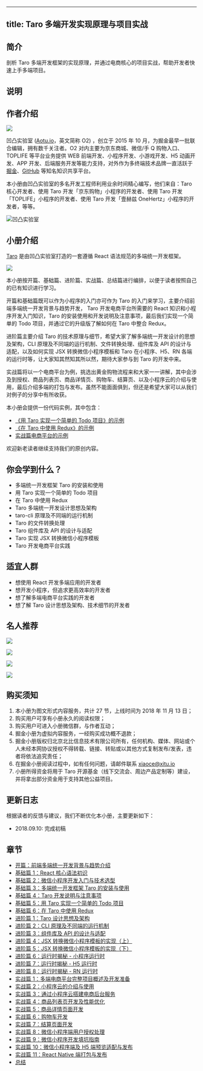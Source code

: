 
---
title: Taro 多端开发实现原理与项目实战
---

## 简介
剖析 Taro 多端开发框架的实现原理，并通过电商核心的项目实战，帮助开发者快速上手多端项目。

## 说明
## 作者介绍

![](https://p1-jj.byteimg.com/tos-cn-i-t2oaga2asx/gold-user-assets/2018/11/12/1670626d2780cc65~tplv-t2oaga2asx-image.image)

凹凸实验室 \([Aotu.io](https://aotu.io/)，英文简称 O2\) ，创立于 2015 年 10 月，为掘金最早一批联合编辑，拥有数千关注者。O2 对内主要为京东商城、微信/手 Q 购物入口、TOPLIFE 等平台业务提供 WEB 前端开发、小程序开发、小游戏开发、H5 动画开发、APP 开发、后端服务开发等能力支持，对外作为多终端技术品牌一直活跃于[掘金](https://juejin.cn/user/1134351699149854)、[GitHub](https://github.com/o2team) 等知名知识共享平台。

本小册由凹凸实验室的多名开发工程师利用业余时间精心编写，他们来自：Taro 核心开发者、使用 Taro 开发「京东购物」小程序的开发者、使用 Taro 开发「TOPLIFE」小程序的开发者、使用 Taro 开发「壹赫兹 OneHertz」小程序的开发者，等等。

![凹凸实验室](https://p1-jj.byteimg.com/tos-cn-i-t2oaga2asx/gold-user-assets/2018/3/9/1620b10123fb5e5f~tplv-t2oaga2asx-image.image)

## 小册介绍

[Taro](https://taro.aotu.io/) 是由凹凸实验室打造的一套遵循 React 语法规范的多端统一开发框架。

![](https://p1-jj.byteimg.com/tos-cn-i-t2oaga2asx/gold-user-assets/2018/11/12/1670625fb4afa598~tplv-t2oaga2asx-image.image)

本小册按开篇、基础篇、进阶篇、实战篇、总结篇进行编排，以便于读者按照自己的已有知识进行学习。

开篇和基础篇既可以作为小程序的入门亦可作为 Taro 的入门来学习，主要介绍前端多端统一开发背景与趋势开发， Taro 开发电商平台所需要的 React 知识和小程序开发入门知识，Taro 的安装使用和开发说明及注意事项，最后我们实现一个简单的 Todo 项目，并通过它的升级版了解如何在 Taro 中整合 Redux。

进阶篇主要介绍 Taro 的技术原理与细节，希望大家了解多端统一开发设计的思想及架构，CLI 原理及不同端的运行机制、文件转换处理、组件库及 API 的设计与适配，以及如何实现 JSX 转换微信小程序模板和 Taro 在小程序、H5、RN 各端的运行时等，让大家知其然知其所以然，期待大家参与到 Taro 的开发中来。

实战篇将以一个电商平台为例，挑选出黄金购物流程来和大家一一讲解，其中会涉及到授权、商品列表页、商品详情页、购物车、结算页、以及小程序云的介绍与使用，最后介绍多端的打包与发布。虽然不能面面俱到，但还是希望大家可以从我们对例子的分享中有所收获。

本小册会提供一份代码实例，其中包含：

- [《用 Taro 实现一个简单的 Todo 项目》的示例](https://github.com/o2team/taro-ebook-source/tree/master/todoList)
- [《在 Taro 中使用 Redux》的示例](https://github.com/o2team/taro-ebook-source/tree/master/todoList-Redux)
- [实战篇电商平台的示例](https://github.com/o2team/taro-ebook-source/tree/master/taro-demo)

欢迎新老读者继续支持我们的原创内容。

## 你会学到什么？

- 多端统一开发框架 Taro 的安装和使用
- 用 Taro 实现一个简单的 Todo 项目
- 在 Taro 中使用 Redux
- Taro 多端统一开发设计思想及架构
- taro-cli 原理及不同端的运行机制
- Taro 的文件转换处理
- Taro 组件库及 API 的设计与适配
- Taro 实现 JSX 转换微信小程序模板
- Taro 开发电商平台实践

## 适宜人群

- 想使用 React 开发多端应用的开发者
- 想开发小程序，但追求更高效率的开发者
- 想了解多端电商平台实践的开发者
- 想了解 Taro 设计思想及架构、技术细节的开发者

## 名人推荐

![](https://p1-jj.byteimg.com/tos-cn-i-t2oaga2asx/gold-user-assets/2018/11/12/16706231257a0d80~tplv-t2oaga2asx-image.image)

![](https://p1-jj.byteimg.com/tos-cn-i-t2oaga2asx/gold-user-assets/2018/11/13/1670b2c003890539~tplv-t2oaga2asx-image.image)

![](https://p1-jj.byteimg.com/tos-cn-i-t2oaga2asx/gold-user-assets/2018/11/13/1670b2c29edef357~tplv-t2oaga2asx-image.image)

![](https://p1-jj.byteimg.com/tos-cn-i-t2oaga2asx/gold-user-assets/2018/11/13/1670b2c4f3a1e98c~tplv-t2oaga2asx-image.image)

## 购买须知

1.  本小册为图文形式内容服务，共计 27 节，上线时间为 2018 年 11 月 13 日；
2.  购买用户可享有小册永久的阅读权限；
3.  购买用户可进入小册微信群，与作者互动；
4.  掘金小册为虚拟内容服务，一经购买成功概不退款；
5.  掘金小册版权归北京北比信息技术有限公司所有，任何机构、媒体、网站或个人未经本网协议授权不得转载、链接、转贴或以其他方式复制发布/发表，违者将依法追究责任；
6.  在掘金小册阅读过程中，如有任何问题，请邮件联系 <xiaoce@xitu.io>
7.  小册所得资金将用于 Taro 开源基金（线下交流会、周边产品定制等）建设，并将拿出部分资金用于支持其他公益项目。

## 更新日志

根据读者的反馈与建议，我们不断优化本小册，主要更新如下：

- 2018.09.10: 完成初稿

## 章节
- [开篇：前端多端统一开发背景与趋势介绍](./开篇-前端多端统一开发背景与趋势介绍.md)
- [基础篇 1：React 核心语法初识](<./基础篇 1-React 核心语法初识.md>)
- [基础篇 2：微信小程序开发入门与技术选型](<./基础篇 2-微信小程序开发入门与技术选型.md>)
- [基础篇 3：多端统一开发框架 Taro 的安装与使用](<./基础篇 3-多端统一开发框架 Taro 的安装与使用.md>)
- [基础篇 4：Taro 开发说明与注意事项](<./基础篇 4-Taro 开发说明与注意事项.md>)
- [基础篇 5：用 Taro 实现一个简单的 Todo 项目](<./基础篇 5-用 Taro 实现一个简单的 Todo 项目.md>)
- [基础篇 6：在 Taro 中使用 Redux](<./基础篇 6-在 Taro 中使用 Redux.md>)
- [进阶篇 1：Taro 设计思想及架构](<./进阶篇 1-Taro 设计思想及架构.md>)
- [进阶篇 2：CLI 原理及不同端的运行机制](<./进阶篇 2-CLI 原理及不同端的运行机制.md>)
- [进阶篇 3：组件库及 API 的设计与适配](<./进阶篇 3-组件库及 API 的设计与适配.md>)
- [进阶篇 4：JSX 转换微信小程序模板的实现（上）](<./进阶篇 4-JSX 转换微信小程序模板的实现（上）.md>)
- [进阶篇 5：JSX 转换微信小程序模板的实现（下）](<./进阶篇 5-JSX 转换微信小程序模板的实现（下）.md>)
- [进阶篇 6：运行时揭秘 - 小程序运行时](<./进阶篇 6-运行时揭秘 - 小程序运行时.md>)
- [进阶篇 7：运行时揭秘 - H5 运行时](<./进阶篇 7-运行时揭秘 - H5 运行时.md>)
- [进阶篇 8：运行时揭秘 - RN 运行时](<./进阶篇 8-运行时揭秘 - RN 运行时.md>)
- [实战篇 1：多端电商平台完整项目概述及开发准备](<./实战篇 1-多端电商平台完整项目概述及开发准备.md>)
- [实战篇 2：小程序云的介绍与使用](<./实战篇 2-小程序云的介绍与使用.md>)
- [实战篇 3：通过小程序云搭建电商后台服务](<./实战篇 3-通过小程序云搭建电商后台服务.md>)
- [实战篇 4：商品列表页开发及性能优化](<./实战篇 4-商品列表页开发及性能优化.md>)
- [实战篇 5：商品详情页面开发](<./实战篇 5-商品详情页面开发.md>)
- [实战篇 6：购物车开发](<./实战篇 6-购物车开发.md>)
- [实战篇 7：结算页面开发](<./实战篇 7-结算页面开发.md>)
- [实战篇 8：微信小程序端用户授权处理](<./实战篇 8-微信小程序端用户授权处理.md>)
- [实战篇 9：微信小程序开发填坑指南](<./实战篇 9-微信小程序开发填坑指南.md>)
- [实战篇 10：微信小程序端及 H5 端预览适配与发布](<./实战篇 10-微信小程序端及 H5 端预览适配与发布.md>)
- [实战篇 11：React Native 端打包与发布](<./实战篇 11-React Native 端打包与发布.md>)
- [总结](./总结.md)

    